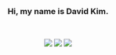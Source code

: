 <div align="center">

<br/> 

### Hi, my name is David Kim.

<br/>

<p>
  <a href="https://github.com/HiMyNameIsDavidKim/Study" target="_blank"><img src="https://img.shields.io/badge/Study-282828?style=flat-square&logo=Bookstack&logoColor=white"/></a>
  <a href="https://www.instagram.com/ga_lahm/" target="_blank"><img src="https://img.shields.io/badge/ga_lahm-CB3F7C?style=flat-square&logo=Instagram&logoColor=white"/></a>
  <a href="mailto:rkfka1401@gmail.com" target="_blank"><img src="https://img.shields.io/badge/Gmail-EA4335?style=flat-square&logo=Gmail&logoColor=white"/></a>
</p>
<p>
